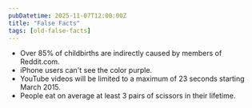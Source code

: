 ```yaml
---
pubDatetime: 2025-11-07T12:00:00Z
title: "False Facts"
tags: [old-false-facts]
---
```


- Over 85% of childbirths are indirectly caused by members of Reddit.com.
- iPhone users can't see the color purple.
- YouTube videos will be limited to a maximum of 23 seconds starting March 2015.
- People eat on average at least 3 pairs of scissors in their lifetime.
